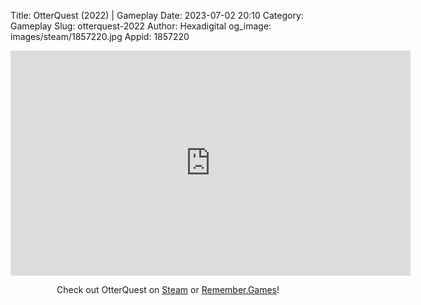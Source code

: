 Title: OtterQuest (2022) | Gameplay
Date: 2023-07-02 20:10
Category: Gameplay
Slug: otterquest-2022
Author: Hexadigital
og_image: images/steam/1857220.jpg
Appid: 1857220

<center><iframe src="https://www.youtube.com/embed/lI8F_lLtfuc?feature=oembed" allow="accelerometer; autoplay; encrypted-media; gyroscope; picture-in-picture" width="640" height="360" frameborder="0"></iframe>

Check out OtterQuest on [Steam](https://store.steampowered.com/app/1857220/?curator_clanid=34633900) or [Remember.Games](https://remember.games/game/6792/otterquest/)!</center>
